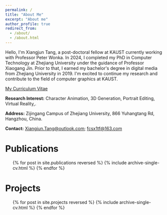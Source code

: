```yaml
---
permalink: /
title: "About Me"
excerpt: "About me"
author_profile: true
redirect_from: 
  - /about/
  - /about.html
---
```


Hello, I'm Xiangjun Tang, a post-doctoral fellow at KAUST currently working with Professor Peter Wonka. In 2024, I completed my PhD in Computer Technology at Zhejiang University under the guidance of Professor Xiaogang Jin. Prior to that, I earned my bachelor's degree in digital media from Zhejiang University in 2019. I'm excited to continue my research and contribute to the field of computer graphics at KAUST.

[My Curriculum Vitae](https://yuyujunjun.github.io/files/CV/cv.pdf)

**Research Interest:** Character Animation, 3D Generation, Portrait Editing, Virtual Reality,.

**Address:** Zijingang Campus of Zhejiang University, 866 Yuhangtang Rd, Hangzhou, China.

**Contact:** Xiangjun.Tang@outlook.com; fcsx1tf@163.com

Publications
======
  <ul>{% for post in site.publications reversed %}
    {% include archive-single-cv.html %}
  {% endfor %}</ul>

Projects
=======
  <ul>{% for post in site.projects reversed %}
    {% include archive-single-cv.html %}
  {% endfor %}</ul>
